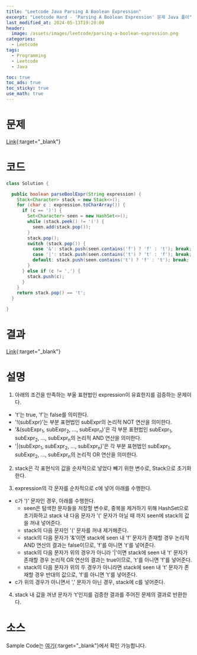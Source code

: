 ```yaml
---
title: "Leetcode Java Parsing A Boolean Expression"
excerpt: "Leetcode Hard - 'Parsing A Boolean Expression' 문제 Java 풀이"
last_modified_at: 2024-05-13T19:20:00
header:
  image: /assets/images/leetcode/parsing-a-boolean-expression.png
categories:
  - Leetcode
tags:
  - Programming
  - Leetcode
  - Java

toc: true
toc_ads: true
toc_sticky: true
use_math: true
---
```

# 문제
[Link](https://leetcode.com/problems/parsing-a-boolean-expression/){:target="_blank"}

# 코드
```java
class Solution {

  public boolean parseBoolExpr(String expression) {
    Stack<Character> stack = new Stack<>();
    for (char c : expression.toCharArray()) {
      if (c == ')') {
        Set<Character> seen = new HashSet<>();
        while (stack.peek() != '(') {
          seen.add(stack.pop());
        }
        stack.pop();
        switch (stack.pop()) {
          case '&': stack.push(seen.contains('f') ? 'f' : 't'); break;
          case '|': stack.push(seen.contains('t') ? 't' : 'f'); break;
          default: stack.push(seen.contains('t') ? 'f' : 't'); break;
        }
      } else if (c != ',') {
        stack.push(c);
      }
    }
    return stack.pop() == 't';
  }

}
```

# 결과
[Link](https://leetcode.com/problems/parsing-a-boolean-expression/submissions/1256814527/){:target="_blank"}

# 설명
1. 아래의 조건을 만족하는 부울 표현법인 expression이 유효한지를 검증하는 문제이다.
- 't'는 true, 'f'는 false를 의미한다.
- '!(subExpr)'는 부분 표현법인 subExpr의 논리적 NOT 연산을 의미한다.
- '&(subExpr<sub>1</sub>, subExpr<sub>2</sub>, ..., subExpr<sub>n</sub>)'은 각 부분 표현법인 subExpr<sub>1</sub>, subExpr<sub>2</sub>, ..., subExpr<sub>n</sub>의 논리적 AND 연산을 의미한다.
- '|(subExpr<sub>1</sub>, subExpr<sub>2</sub>, ..., subExpr<sub>n</sub>)'은 각 부분 표현법인 subExpr<sub>1</sub>, subExpr<sub>2</sub>, ..., subExpr<sub>n</sub>의 논리적 OR 연산을 의미한다.

2. stack은 각 표현식의 값을 순차적으로 넣었다 빼기 위한 변수로, Stack으로 초기화한다.

3. expression의 각 문자를 순차적으로 c에 넣어 아래를 수행한다.
- c가 ')' 문자인 경우, 아래를 수행한다.
  - seen은 탐색한 문자들을 저장할 변수로, 중복을 제거하기 위해 HashSet으로 초기화하고 stack 내 다음 문자가 '(' 문자가 아닐 때 까지 seen에 stack의 값을 꺼내 넣어준다.
  - stack의 다음 문자인 '(' 문자를 꺼내 제거해준다.
  - stack의 다음 문자가 '&'이면 stack에 seen 내 'f' 문자가 존재할 경우 논리적 AND 연산의 결과는 false이므로, 'f'를 아니면 't'를 넣어준다.
  - stack의 다음 문자가 위의 경우가 아니라 '|'이면 stack에 seen 내 't' 문자가 존재할 경우 논리적 OR 연산의 결과는 true이므로, 't'를 아니면 'f'를 넣어준다.
  - stack의 다음 문자가 위의 두 경우가 아니라면 stack에 seen 내 't' 문자가 존재할 경우 반대의 값으로, 'f'를 아니면 't'를 넣어준다.
- c가 위의 경우가 아니면서 ',' 문자가 아닌 경우, stack에 c를 넣어준다.

4. stack 내 값을 꺼낸 문자가 't'인지를 검증한 결과를 주어진 문제의 결과로 반환한다.

# 소스
Sample Code는 [여기](https://github.com/GracefulSoul/leetcode/blob/master/src/main/java/gracefulsoul/problems/ParsingABooleanExpression.java){:target="_blank"}에서 확인 가능합니다.